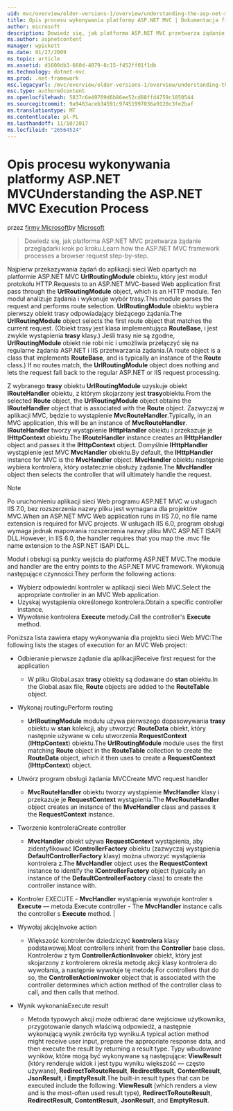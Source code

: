 ```yaml
---
uid: mvc/overview/older-versions-1/overview/understanding-the-asp-net-mvc-execution-process
title: Opis procesu wykonywania platformy ASP.NET MVC | Dokumentacja firmy Microsoft
author: microsoft
description: Dowiedz się, jak platforma ASP.NET MVC przetwarza żądanie przeglądarki krok po kroku.
ms.author: aspnetcontent
manager: wpickett
ms.date: 01/27/2009
ms.topic: article
ms.assetid: d1608db3-660d-4079-8c15-f452ff01f1db
ms.technology: dotnet-mvc
ms.prod: .net-framework
msc.legacyurl: /mvc/overview/older-versions-1/overview/understanding-the-asp-net-mvc-execution-process
msc.type: authoredcontent
ms.openlocfilehash: 5837c6e49709d6b86ee52cd88ffd4759c1850544
ms.sourcegitcommit: 9a9483aceb34591c97451997036a9120c3fe2baf
ms.translationtype: MT
ms.contentlocale: pl-PL
ms.lasthandoff: 11/10/2017
ms.locfileid: "26564524"
---
```

<a name="understanding-the-aspnet-mvc-execution-process"></a><span data-ttu-id="a0a7b-103">Opis procesu wykonywania platformy ASP.NET MVC</span><span class="sxs-lookup"><span data-stu-id="a0a7b-103">Understanding the ASP.NET MVC Execution Process</span></span>
====================
<span data-ttu-id="a0a7b-104">przez [firmy Microsoft](https://github.com/microsoft)</span><span class="sxs-lookup"><span data-stu-id="a0a7b-104">by [Microsoft](https://github.com/microsoft)</span></span>

> <span data-ttu-id="a0a7b-105">Dowiedz się, jak platforma ASP.NET MVC przetwarza żądanie przeglądarki krok po kroku.</span><span class="sxs-lookup"><span data-stu-id="a0a7b-105">Learn how the ASP.NET MVC framework processes a browser request step-by-step.</span></span>


<span data-ttu-id="a0a7b-106">Najpierw przekazywania żądań do aplikacji sieci Web opartych na platformie ASP.NET MVC **UrlRoutingModule** obiektu, który jest moduł protokołu HTTP.</span><span class="sxs-lookup"><span data-stu-id="a0a7b-106">Requests to an ASP.NET MVC-based Web application first pass through the **UrlRoutingModule** object, which is an HTTP module.</span></span> <span data-ttu-id="a0a7b-107">Ten moduł analizuje żądania i wykonuje wybór trasy.</span><span class="sxs-lookup"><span data-stu-id="a0a7b-107">This module parses the request and performs route selection.</span></span> <span data-ttu-id="a0a7b-108">**UrlRoutingModule** obiektu wybiera pierwszy obiekt trasy odpowiadający bieżącego żądania.</span><span class="sxs-lookup"><span data-stu-id="a0a7b-108">The **UrlRoutingModule** object selects the first route object that matches the current request.</span></span> <span data-ttu-id="a0a7b-109">(Obiekt trasy jest klasa implementująca **RouteBase**, i jest zwykle wystąpienia **trasy** klasy.) Jeśli trasy nie są zgodne, **UrlRoutingModule** obiekt nie robi nic i umożliwia przełączyć się na regularne żądania ASP.NET i IIS przetwarzania żądania.</span><span class="sxs-lookup"><span data-stu-id="a0a7b-109">(A route object is a class that implements **RouteBase**, and is typically an instance of the **Route** class.) If no routes match, the **UrlRoutingModule** object does nothing and lets the request fall back to the regular ASP.NET or IIS request processing.</span></span>

<span data-ttu-id="a0a7b-110">Z wybranego **trasy** obiektu **UrlRoutingModule** uzyskuje obiekt **IRouteHandler** obiektu, z którym skojarzony jest **trasy**obiektu.</span><span class="sxs-lookup"><span data-stu-id="a0a7b-110">From the selected **Route** object, the **UrlRoutingModule** object obtains the **IRouteHandler** object that is associated with the **Route** object.</span></span> <span data-ttu-id="a0a7b-111">Zazwyczaj w aplikacji MVC, będzie to wystąpienie **MvcRouteHandler**.</span><span class="sxs-lookup"><span data-stu-id="a0a7b-111">Typically, in an MVC application, this will be an instance of **MvcRouteHandler**.</span></span> <span data-ttu-id="a0a7b-112">**IRouteHandler** tworzy wystąpienie **IHttpHandler** obiektu i przekazuje je **IHttpContext** obiektu.</span><span class="sxs-lookup"><span data-stu-id="a0a7b-112">The **IRouteHandler** instance creates an **IHttpHandler** object and passes it the **IHttpContext** object.</span></span> <span data-ttu-id="a0a7b-113">Domyślnie **IHttpHandler** wystąpienie jest MVC **MvcHandler** obiektu.</span><span class="sxs-lookup"><span data-stu-id="a0a7b-113">By default, the **IHttpHandler** instance for MVC is the **MvcHandler** object.</span></span> <span data-ttu-id="a0a7b-114">**MvcHandler** obiektu następnie wybiera kontrolera, który ostatecznie obsłuży żądanie.</span><span class="sxs-lookup"><span data-stu-id="a0a7b-114">The **MvcHandler** object then selects the controller that will ultimately handle the request.</span></span>

> [!NOTE]
> <span data-ttu-id="a0a7b-115">Po uruchomieniu aplikacji sieci Web programu ASP.NET MVC w usługach IIS 7.0, bez rozszerzenia nazwy pliku jest wymagana dla projektów MVC.</span><span class="sxs-lookup"><span data-stu-id="a0a7b-115">When an ASP.NET MVC Web application runs in IIS 7.0, no file name extension is required for MVC projects.</span></span> <span data-ttu-id="a0a7b-116">W usługach IIS 6.0, program obsługi wymaga jednak mapowania rozszerzenia nazwy pliku MVC ASP.NET ISAPI DLL.</span><span class="sxs-lookup"><span data-stu-id="a0a7b-116">However, in IIS 6.0, the handler requires that you map the .mvc file name extension to the ASP.NET ISAPI DLL.</span></span>


<span data-ttu-id="a0a7b-117">Moduł i obsługi są punkty wejścia do platformę ASP.NET MVC.</span><span class="sxs-lookup"><span data-stu-id="a0a7b-117">The module and handler are the entry points to the ASP.NET MVC framework.</span></span> <span data-ttu-id="a0a7b-118">Wykonują następujące czynności:</span><span class="sxs-lookup"><span data-stu-id="a0a7b-118">They perform the following actions:</span></span>

- <span data-ttu-id="a0a7b-119">Wybierz odpowiedni kontroler w aplikacji sieci Web MVC.</span><span class="sxs-lookup"><span data-stu-id="a0a7b-119">Select the appropriate controller in an MVC Web application.</span></span>
- <span data-ttu-id="a0a7b-120">Uzyskaj wystąpienia określonego kontrolera.</span><span class="sxs-lookup"><span data-stu-id="a0a7b-120">Obtain a specific controller instance.</span></span>
- <span data-ttu-id="a0a7b-121">Wywołanie kontrolera **Execute** metody.</span><span class="sxs-lookup"><span data-stu-id="a0a7b-121">Call the controller's **Execute** method.</span></span>

<span data-ttu-id="a0a7b-122">Poniższa lista zawiera etapy wykonywania dla projektu sieci Web MVC:</span><span class="sxs-lookup"><span data-stu-id="a0a7b-122">The following lists the stages of execution for an MVC Web project:</span></span>

- <span data-ttu-id="a0a7b-123">Odbieranie pierwsze żądanie dla aplikacji</span><span class="sxs-lookup"><span data-stu-id="a0a7b-123">Receive first request for the application</span></span> 

    - <span data-ttu-id="a0a7b-124">W pliku Global.asax **trasy** obiekty są dodawane do **stan** obiektu.</span><span class="sxs-lookup"><span data-stu-id="a0a7b-124">In the Global.asax file, **Route** objects are added to the **RouteTable** object.</span></span>
- <span data-ttu-id="a0a7b-125">Wykonaj routingu</span><span class="sxs-lookup"><span data-stu-id="a0a7b-125">Perform routing</span></span> 

    - <span data-ttu-id="a0a7b-126">**UrlRoutingModule** modułu używa pierwszego dopasowywania **trasy** obiektu w **stan** kolekcji, aby utworzyć **RouteData** obiekt, który następnie używane w celu utworzenia **RequestContext** (**IHttpContext**) obiektu.</span><span class="sxs-lookup"><span data-stu-id="a0a7b-126">The **UrlRoutingModule** module uses the first matching **Route** object in the **RouteTable** collection to create the **RouteData** object, which it then uses to create a **RequestContext** (**IHttpContext**) object.</span></span>
- <span data-ttu-id="a0a7b-127">Utwórz program obsługi żądania MVC</span><span class="sxs-lookup"><span data-stu-id="a0a7b-127">Create MVC request handler</span></span> 

    - <span data-ttu-id="a0a7b-128">**MvcRouteHandler** obiektu tworzy wystąpienie **MvcHandler** klasy i przekazuje je **RequestContext** wystąpienia.</span><span class="sxs-lookup"><span data-stu-id="a0a7b-128">The **MvcRouteHandler** object creates an instance of the **MvcHandler** class and passes it the **RequestContext** instance.</span></span>
- <span data-ttu-id="a0a7b-129">Tworzenie kontrolera</span><span class="sxs-lookup"><span data-stu-id="a0a7b-129">Create controller</span></span> 

    - <span data-ttu-id="a0a7b-130">**MvcHandler** obiekt używa **RequestContext** wystąpienia, aby zidentyfikować **IControllerFactory** obiektu (zazwyczaj wystąpienia  **DefaultControllerFactory** klasy) można utworzyć wystąpienia kontrolera z.</span><span class="sxs-lookup"><span data-stu-id="a0a7b-130">The **MvcHandler** object uses the **RequestContext** instance to identify the **IControllerFactory** object (typically an instance of the **DefaultControllerFactory** class) to create the controller instance with.</span></span>
- <span data-ttu-id="a0a7b-131">Kontroler EXECUTE - **MvcHandler** wystąpienia wywołuje kontroler s **Execute** — metoda.</span><span class="sxs-lookup"><span data-stu-id="a0a7b-131">Execute controller - The **MvcHandler** instance calls the controller s **Execute** method.</span></span> |
- <span data-ttu-id="a0a7b-132">Wywołaj akcję</span><span class="sxs-lookup"><span data-stu-id="a0a7b-132">Invoke action</span></span> 

    - <span data-ttu-id="a0a7b-133">Większość kontrolerów dziedziczyć **kontrolera** klasy podstawowej.</span><span class="sxs-lookup"><span data-stu-id="a0a7b-133">Most controllers inherit from the **Controller** base class.</span></span> <span data-ttu-id="a0a7b-134">Kontrolerów z tym **ControllerActionInvoker** obiekt, który jest skojarzony z kontrolerem określa metodę akcji klasy kontrolera do wywołania, a następnie wywołuje tę metodę.</span><span class="sxs-lookup"><span data-stu-id="a0a7b-134">For controllers that do so, the **ControllerActionInvoker** object that is associated with the controller determines which action method of the controller class to call, and then calls that method.</span></span>
- <span data-ttu-id="a0a7b-135">Wynik wykonania</span><span class="sxs-lookup"><span data-stu-id="a0a7b-135">Execute result</span></span> 

    - <span data-ttu-id="a0a7b-136">Metoda typowych akcji może odbierać dane wejściowe użytkownika, przygotowanie danych właściwą odpowiedź, a następnie wykonującą wynik zwróciła typ wyniku.</span><span class="sxs-lookup"><span data-stu-id="a0a7b-136">A typical action method might receive user input, prepare the appropriate response data, and then execute the result by returning a result type.</span></span> <span data-ttu-id="a0a7b-137">Typy wbudowane wyników, które mogą być wykonywane są następujące: **ViewResult** (który renderuje widok i jest typu wyniku większość — często używane), **RedirectToRouteResult**,  **RedirectResult**, **ContentResult**, **JsonResult**, i **EmptyResult**.</span><span class="sxs-lookup"><span data-stu-id="a0a7b-137">The built-in result types that can be executed include the following: **ViewResult** (which renders a view and is the most-often used result type), **RedirectToRouteResult**, **RedirectResult**, **ContentResult**, **JsonResult**, and **EmptyResult**.</span></span>
